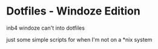 Dotfiles - Windoze Edition
==========================

inb4 windoze can't into dotfiles

just some simple scripts for when I'm not on a \*nix system
